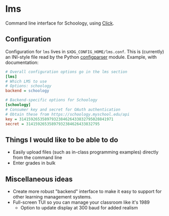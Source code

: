 # lms

Command line interface for Schoology, using [Click](https://click.palletsprojects.com).


## Configuration

Configuration for `lms` lives in `$XDG_CONFIG_HOME/lms.conf`.  This is
(currently) an INI-style file read by the Python
[configparser](https://docs.python.org/3/library/configparser.html)
module.  Example, with documentation:

````ini
# Overall configuration options go in the lms section
[lms]
# Which LMS to use
# Options: schoology
backend = schoology

# Backend-specific options for Schoology
[schoology]
# Consumer key and secret for OAuth authentication
# Obtain these from https://schoology.myschool.edu/api
key = 31415926535897932384626433832795028841971
secret = 31415926535897932384626433832795
````


## Things I would like to be able to do

  - Easily upload files (such as in-class programming examples) directly from the command line
  - Enter grades in bulk


## Miscellaneous ideas

  - Create more robust "backend" interface to make it easy to support for other learning management systems.
  - Full-screen TUI so you can manage your classroom like it's 1989
    - Option to update display at 300 baud for added realism
